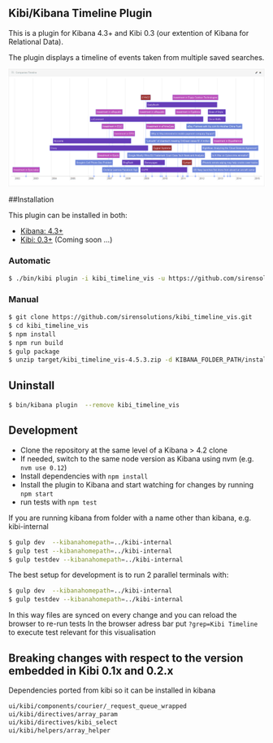 ## Kibi/Kibana Timeline Plugin    

This is a plugin for Kibana 4.3+ and Kibi 0.3 (our extention of Kibana for Relational Data).

The plugin displays a timeline of events taken from multiple saved searches.

![image](img/timeline.png)

##Installation

This plugin can be installed in both:
 
 * [Kibana: 4.3+](https://www.elastic.co/downloads/past-releases/kibana-4-3-0)
 * [Kibi: 0.3+](https://siren.solutions/kibi) (Coming soon ...)

### Automatic

```sh
$ ./bin/kibi plugin -i kibi_timeline_vis -u https://github.com/sirensolutions/kibi_timeline_vis/raw/4.5.3/target/kibi_timeline_vis-4.5.3.zip
```

### Manual    

```sh
$ git clone https://github.com/sirensolutions/kibi_timeline_vis.git
$ cd kibi_timeline_vis
$ npm install
$ npm run build
$ gulp package
$ unzip target/kibi_timeline_vis-4.5.3.zip -d KIBANA_FOLDER_PATH/installedPlugins/
```

## Uninstall

```sh
$ bin/kibana plugin  --remove kibi_timeline_vis
```

## Development

- Clone the repository at the same level of a Kibana > 4.2 clone
- If needed, switch to the same node version as Kibana using nvm 
  (e.g. `nvm use 0.12`)
- Install dependencies with `npm install`
- Install the plugin to Kibana and start watching for changes by running 
  `npm start`
- run tests with `npm test`

If you are running kibana from folder with a name other than kibana, e.g. kibi-internal

```sh
$ gulp dev  --kibanahomepath=../kibi-internal
$ gulp test --kibanahomepath=../kibi-internal
$ gulp testdev --kibanahomepath=../kibi-internal
```

The best setup for development is to run 2 parallel terminals with:

```sh
$ gulp dev  --kibanahomepath=../kibi-internal
$ gulp testdev --kibanahomepath=../kibi-internal
```

In this way files are synced on every change 
and you can reload the browser to re-run tests 
In the browser adress bar put ```?grep=Kibi Timeline``` 
to execute test relevant for this visualisation


## Breaking changes with respect to the version embedded in Kibi 0.1x and 0.2.x

Dependencies ported from kibi so it can be installed in kibana

```
ui/kibi/components/courier/_request_queue_wrapped
ui/kibi/directives/array_param
ui/kibi/directives/kibi_select
ui/kibi/helpers/array_helper
```
